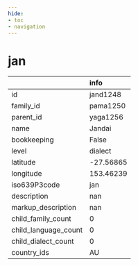 ```yaml
---
hide:
- toc
- navigation
---
```

# jan
|                      | info      |
|:---------------------|:----------|
| id                   | jand1248  |
| family_id            | pama1250  |
| parent_id            | yaga1256  |
| name                 | Jandai    |
| bookkeeping          | False     |
| level                | dialect   |
| latitude             | -27.56865 |
| longitude            | 153.46239 |
| iso639P3code         | jan       |
| description          | nan       |
| markup_description   | nan       |
| child_family_count   | 0         |
| child_language_count | 0         |
| child_dialect_count  | 0         |
| country_ids          | AU        |